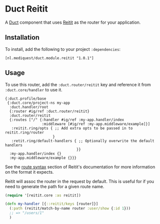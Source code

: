 # Duct Reitit

A [Duct][] component that uses [Reitit][] as the router for your
application.

[duct]: https://github.com/duct-framework/duct
[reitit]: https://github.com/metosin/reitit

## Installation

To install, add the following to your project `:dependencies`:

    [nl.mediquest/duct.module.reitit "1.0.1"]

## Usage

To use this router, add the `:duct.router/reitit` key and reference it
from `:duct.core/handler` to use it.

```edn
{:duct.profile/base
 {:duct.core/project-ns my-app
  :duct.handler/root
  {:router #ig/ref :duct.router/reitit}
  :duct.router/reitit
  {:routes ["/" {:handler #ig/ref :my-app.handler/index
                 :middleware [#ig/ref :my-app.middleware/example]}]
   :reitit.ring/opts { ;; Add extra opts to be passed in to reitit.ring/router
                      }
   :retit.ring/default-handlers { ;; Optionally overwrite the default handlers
                                 }}
  :my-app.handler/index {}
  :my-app.middleware/example {}}}
```

See the [route syntax][] section of Reitit's documentation for
more information on the format it expects.

Reitit will assoc the router in the request by default. This is useful
for if you need to generate the path for a given route name.

```clojure
(require '[reitit.core :as reitit])

(defn my-handler [{::reitit/keys [router]}]
  (:path (reitit/match-by-name router :user/show {:id 1}))
  ;; => "/users/1"
  )
```

[route syntax]: https://metosin.github.io/reitit/basics/route_syntax.html
